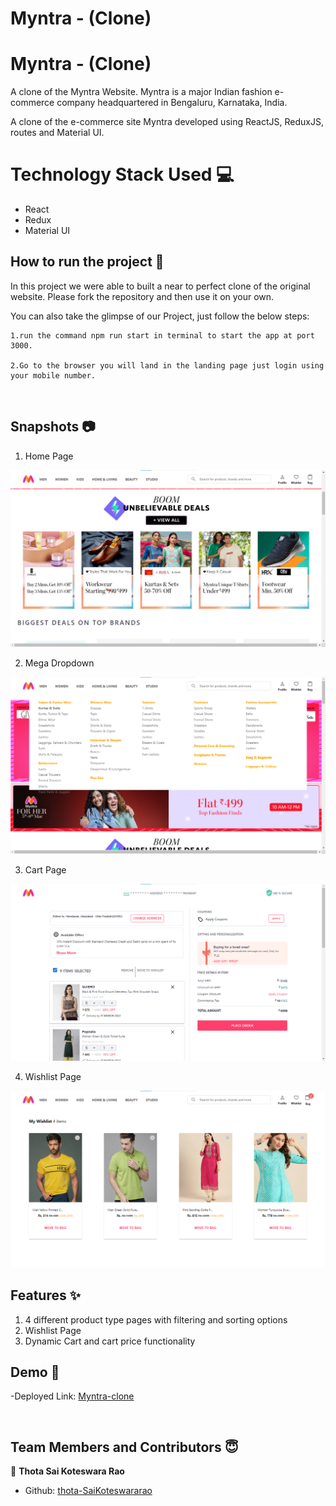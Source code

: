 # Myntra - (Clone)

# Myntra - (Clone)

<p>A clone of the Myntra Website. Myntra is a major Indian fashion e-commerce company headquartered in Bengaluru, Karnataka, India. </p>
  
  <p>A clone of the e-commerce site Myntra developed using ReactJS, ReduxJS, routes and Material UI. </p>
  
  # Technology Stack Used 💻
- React
- Redux
- Material UI

## How to run the project 📑

In this project we were able to built a near to perfect clone of the original website. Please fork the repository and then use it on your own.

You can also take the glimpse of our Project, just follow the below steps:

    1.run the command npm run start in terminal to start the app at port 3000.

    2.Go to the browser you will land in the landing page just login using your mobile number.

<br>

## Snapshots 📷

1. Home Page

![Header](https://github.com/rawat2511/images/blob/master/myntraHome.png?raw=true)

2. Mega Dropdown

![Header](https://github.com/rawat2511/images/blob/master/myntraMegaDropdown.png?raw=true)

3. Cart Page

![Header](https://github.com/rawat2511/images/blob/master/myntraPayment.png?raw=true)

4. Wishlist Page

![Header](https://github.com/rawat2511/images/blob/master/myntraWishlist.png?raw=true)

## Features ✨

1. 4 different product type pages with filtering and sorting options
2. Wishlist Page
3. Dynamic Cart and cart price functionality
   <br/>

## Demo 🎥

-Deployed Link: [Myntra-clone](https://myntra-clone-gilt.vercel.app/)

<br/>

## Team Members and Contributors 😇

👤 **Thota Sai Koteswara Rao**

- Github: [thota-SaiKoteswararao](https://github.com/thota-SaiKoteswararao)
